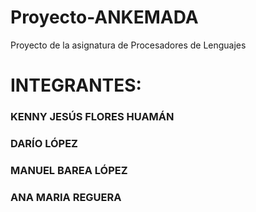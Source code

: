 # Proyecto-ANKEMADA
Proyecto de la asignatura de Procesadores de Lenguajes

# INTEGRANTES:

### KENNY JESÚS FLORES HUAMÁN
### DARÍO LÓPEZ
### MANUEL BAREA LÓPEZ
### ANA MARIA REGUERA